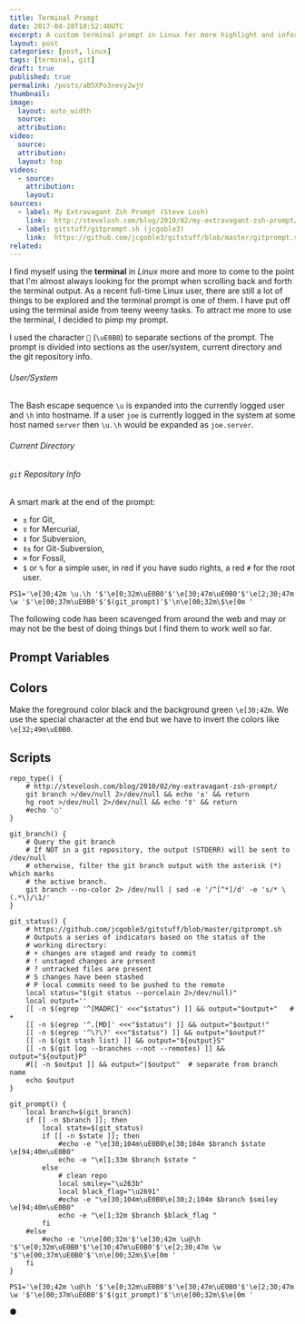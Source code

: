 ```yaml
---
title: Terminal Prompt
date: 2017-04-28T18:52:40UTC
excerpt: A custom terminal prompt in Linux for more highlight and information specially when in a git repository.
layout: post
categories: [post, linux]
tags: [terminal, git]
draft: true
published: true
permalink: /posts/aB5XPo3nevy2wjV
thumbnail:
image:
  layout: auto_width
  source: 
  attribution: 
video:
  source: 
  attribution: 
  layout: top
videos:
  - source: 
    attribution: 
    layout: 
sources:
  - label: My Extravagant Zsh Prompt (Steve Losh)
    link:  http://stevelosh.com/blog/2010/02/my-extravagant-zsh-prompt/
  - label: gitstuff/gitprompt.sh (jcgoble3)
    link:  https://github.com/jcgoble3/gitstuff/blob/master/gitprompt.sh
related:
---
```


I find myself using the **terminal** in _Linux_ more and more to come to the point that I'm almost always looking for the prompt when scrolling back and forth the terminal output.
As a recent full-time Linux user, there are still a lot of things to be explored and the terminal prompt is one of them.
I have put off using the terminal aside from teeny weeny tasks.
To attract me more to use the terminal, I decided to pimp my prompt.

I used the character `` (`\uE0B0`) to separate sections of the prompt.
The prompt is divided into sections as the user/system, current directory and the git repository info.

###### User/System

The Bash escape sequence `\u` is expanded into the currently logged user and `\h` into hostname. 
If a user `joe` is currently logged in the system at some host named `server` then `\u.\h` would be expanded as `joe.server`.

###### Current Directory

###### `git` Repository Info

A smart mark at the end of the prompt:

* `±` for Git,
* `☿` for Mercurial,
* `‡` for Subversion,
* `‡±` for Git-Subversion,
* `⌘` for Fossil,
* `$` or `%` for a simple user, in red if you have sudo rights, a red `#` for the root user.

~~~
PS1='\e[30;42m \u.\h '$'\e[0;32m\uE0B0'$'\e[30;47m\uE0B0'$'\e[2;30;47m \w '$'\e[00;37m\uE0B0'$'$(git_prompt)'$'\n\e[00;32m\$\e[0m '
~~~

The following code has been scavenged from around the web and may or may not be the best of doing things but I find them to work well so far.

## Prompt Variables

## Colors

Make the foreground color black and the background green `\e[30;42m`.
We use the special character at the end but we have to invert the colors like `\e[32;49m\uE0B0`.

## Scripts

~~~
repo_type() {
    # http://stevelosh.com/blog/2010/02/my-extravagant-zsh-prompt/
    git branch >/dev/null 2>/dev/null && echo '±' && return
    hg root >/dev/null 2>/dev/null && echo '☿' && return
    #echo '○'
}

git_branch() {
    # Query the git branch
    # If NOT in a git repository, the output (STDERR) will be sent to /dev/null
    # otherwise, filter the git branch output with the asterisk (*) which marks
    # the active branch.
    git branch --no-color 2> /dev/null | sed -e '/^[^*]/d' -e 's/* \(.*\)/\1/'
}

git_status() {
    # https://github.com/jcgoble3/gitstuff/blob/master/gitprompt.sh
    # Outputs a series of indicators based on the status of the
    # working directory:
    # + changes are staged and ready to commit
    # ! unstaged changes are present
    # ? untracked files are present
    # S changes have been stashed
    # P local commits need to be pushed to the remote
    local status="$(git status --porcelain 2>/dev/null)"
    local output=''
    [[ -n $(egrep '^[MADRC]' <<<"$status") ]] && output="$output+"   # +
    [[ -n $(egrep '^.[MD]' <<<"$status") ]] && output="$output!"
    [[ -n $(egrep '^\?\?' <<<"$status") ]] && output="$output?"
    [[ -n $(git stash list) ]] && output="${output}S"
    [[ -n $(git log --branches --not --remotes) ]] && output="${output}P"
    #[[ -n $output ]] && output="|$output"  # separate from branch name
    echo $output
}

git_prompt() {
    local branch=$(git_branch)
    if [[ -n $branch ]]; then
        local state=$(git_status)
        if [[ -n $state ]]; then
            #echo -e "\e[30;104m\uE0B0\e[30;104m $branch $state \e[94;40m\uE0B0"
            echo -e "\e[1;33m $branch $state "
        else
            # clean repo
            local smiley="\u263b"
            local black_flag="\u2691"
            #echo -e "\e[30;104m\uE0B0\e[30;2;104m $branch $smiley \e[94;40m\uE0B0"
            echo -e "\e[1;32m $branch $black_flag "
        fi
    #else
        #echo -e '\n\e[00;32m'$'\e[30;42m \u@\h '$'\e[0;32m\uE0B0'$'\e[30;47m\uE0B0'$'\e[2;30;47m \w '$'\e[00;37m\uE0B0'$'\n\e[00;32m\$\e[0m '
    fi
}

PS1='\e[30;42m \u@\h '$'\e[0;32m\uE0B0'$'\e[30;47m\uE0B0'$'\e[2;30;47m \w '$'\e[00;37m\uE0B0'$'$(git_prompt)'$'\n\e[00;32m\$\e[0m '
~~~

&#x25cf;
